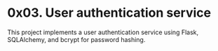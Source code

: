 # 0x03. User authentication service

This project implements a user authentication service using Flask, SQLAlchemy, and bcrypt for password hashing.
